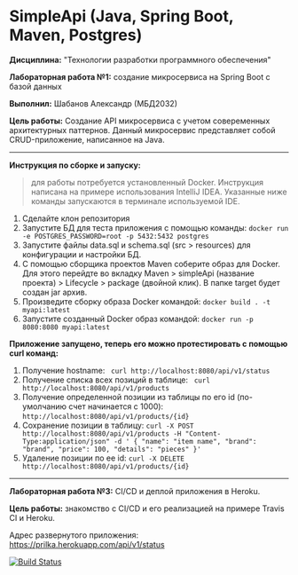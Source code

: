 # SimpleApi (Java, Spring Boot, Maven, Postgres)



**Дисциплина:** "Технологии разработки программного обеспечения"

**Лабораторная работа №1:** создание микросервиса на Spring Boot с базой данных

**Выполнил:** Шабанов Александр (МБД2032)

**Цель работы:** Создание API микросервиса с учетом совеременных архитектурных паттернов. Данный микросервис представляет собой CRUD-приложение, написанное на Java.

---
**Инструкция по сборке и запуску:**

>для работы потребуется установленный Docker. Инструкция написана на примере использования IntelliJ IDEA. Указанные ниже команды запускаются в терминале используемой IDE.

1. Сделайте клон репозитория
2. Запустите БД для теста приложения с помощью команды: `docker run -e POSTGRES_PASSWORD=root -p 5432:5432 postgres`
3. Запустите файлы data.sql и  schema.sql (src > resources) для конфигурации и настройки БД.
4. С помощью сборщика проектов Maven соберите образ для Docker. Для этого перейдте во вкладку Maven > simpleApi (название проекта) > Lifecycle > package (двойной клик). В папке target будет создан jar архив.
5. Произведите сборку образа Docker командой: `docker build . -t myapi:latest `
6. Запустите созданный Docker образ командой: `docker run -p 8080:8080 myapi:latest`

**Приложение запущено, теперь его можно протестировать с помощью curl команд:**
1. Получение hostname: ` curl http://localhost:8080/api/v1/status`
2. Получение списка всех позиций в таблице: ` curl http://localhost:8080/api/v1/products`
3. Получение определенной позиции из таблицы по его id (по-умолчанию счет начинается с 1000): `http://localhost:8080/api/v1/products/{id}`
4. Сохранение позиции в таблицу: `curl -X POST http://localhost:8080/api/v1/products -H "Content-Type:application/json" -d ' { "name": "item name", "brand": "brand", "price": 100, "details": "pieces" }'`
5. Удаление позиции по ее id: `curl -X DELETE http://localhost:8080/api/v1/products/{id}`


---

**Лабораторная работа №3:** CI/CD и деплой приложения в Heroku.

**Цель работы:** знакомство с CI/CD и его реализацией на примере Travis CI и Heroku.

Адрес развернутого приложения: https://prilka.herokuapp.com/api/v1/status

[![Build Status](https://travis-ci.org/A-simo/SimpleApi.svg?branch=main)](https://travis-ci.org/A-simo/SimpleApi)


